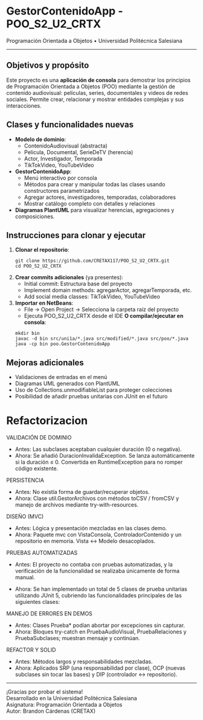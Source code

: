 # GestorContenidoApp - POO_S2_U2_CRTX

Programación Orientada a Objetos • Universidad Politécnica Salesiana

---

## Objetivos y propósito

Este proyecto es una **aplicación de consola** para demostrar los principios de Programación Orientada a Objetos (POO) mediante la gestión de contenido audiovisual: películas, series, documentales y videos de redes sociales. Permite crear, relacionar y mostrar entidades complejas y sus interacciones.

## Clases y funcionalidades nuevas

- **Modelo de dominio**:
  - ContenidoAudiovisual (abstracta)
  - Pelicula, Documental, SerieDeTV (herencia)
  - Actor, Investigador, Temporada
  - TikTokVideo, YouTubeVideo
- **GestorContenidoApp**:
  - Menú interactivo por consola
  - Métodos para crear y manipular todas las clases usando constructores parametrizados
  - Agregar actores, investigadores, temporadas, colaboradores
  - Mostrar catálogo completo con detalles y relaciones
- **Diagramas PlantUML** para visualizar herencias, agregaciones y composiciones.

## Instrucciones para clonar y ejecutar

1. **Clonar el repositorio**:
   ```
   git clone https://github.com/CRETAX117/POO_S2_U2_CRTX.git
   cd POO_S2_U2_CRTX
   ```
2. **Crear commits adicionales** (ya presentes):
   - Initial commit: Estructura base del proyecto
   - Implement domain methods: agregarActor, agregarTemporada, etc.
   - Add social media classes: TikTokVideo, YouTubeVideo
3. **Importar en NetBeans**:
   - File → Open Project → Selecciona la carpeta raíz del proyecto
   - Ejecuta POO_S2_U2_CRTX desde el IDE **O compilar/ejecutar en consola**:
   ```
   mkdir bin
   javac -d bin src/uni1a/*.java src/modified/*.java src/poo/*.java
   java -cp bin poo.GestorContenidoApp
   ```

## Mejoras adicionales

- Validaciones de entradas en el menú  
- Diagramas UML generados con PlantUML  
- Uso de Collections.unmodifiableList para proteger colecciones  
- Posibilidad de añadir pruebas unitarias con JUnit en el futuro  

# Refactorizacion

VALIDACIÓN DE DOMINIO
   - Antes: Las subclases aceptaban cualquier duración (0 o negativa).
   - Ahora: Se añadió DuracionInvalidaException. Se lanza automáticamente
     si la duración ≤ 0. Convertida en RuntimeException para no romper código
     existente.

PERSISTENCIA
   - Antes: No existía forma de guardar/recuperar objetos.
   - Ahora: Clase util.GestorArchivos con métodos toCSV / fromCSV y manejo
     de archivos mediante try-with-resources.

DISEÑO (MVC)
   - Antes: Lógica y presentación mezcladas en las clases demo.
   - Ahora: Paquete mvc con VistaConsola, ControladorContenido y un
     repositorio en memoria. Vista ↔ Modelo desacoplados.

PRUEBAS AUTOMATIZADAS

   - Antes: El proyecto no contaba con pruebas automatizadas, y la verificación de la funcionalidad se realizaba únicamente de forma manual.

   - Ahora: Se han implementado un total de 5 clases de prueba unitarias utilizando JUnit 5, cubriendo las funcionalidades principales de las siguientes clases:



MANEJO DE ERRORES EN DEMOS
   - Antes: Clases Prueba* podían abortar por excepciones sin capturar.
   - Ahora: Bloques try-catch en PruebaAudioVisual, PruebaRelaciones y
     PruebaSubclases; muestran mensaje y continúan.

REFACTOR Y SOLID
   - Antes: Métodos largos y responsabilidades mezcladas.
   - Ahora: Aplicados SRP (una responsabilidad por clase), OCP (nuevas
     subclases sin tocar las bases) y DIP (controlador ↔ repositorio).

---

¡Gracias por probar el sistema!  
Desarrollado en la Universidad Politécnica Salesiana  
Asignatura: Programación Orientada a Objetos  
Autor: Brandon Cárdenas (CRETAX)
